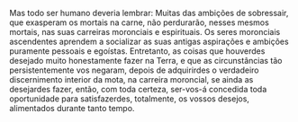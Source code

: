 ﻿Mas todo ser humano deveria lembrar: Muitas das ambições de sobressair, que exasperam os mortais na carne, não perdurarão, nesses mesmos mortais, nas suas carreiras moronciais e espirituais. Os seres moronciais ascendentes aprendem a socializar as suas antigas aspirações e ambições puramente pessoais e egoístas. Entretanto, as coisas que houverdes desejado muito honestamente fazer na Terra, e que as circunstâncias tão persistentemente vos negaram, depois de adquirirdes o verdadeiro discernimento interior da mota, na carreira moroncial, se ainda as desejardes fazer, então, com toda certeza, ser-vos-á concedida toda oportunidade para satisfazerdes, totalmente, os vossos desejos, alimentados durante tanto tempo.